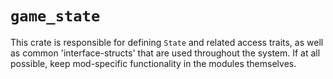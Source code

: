# `game_state`

This crate is responsible for defining `State` and related access traits, as well as common 'interface-structs' that
are used throughout the system. If at all possible, keep mod-specific functionality in the modules themselves.
